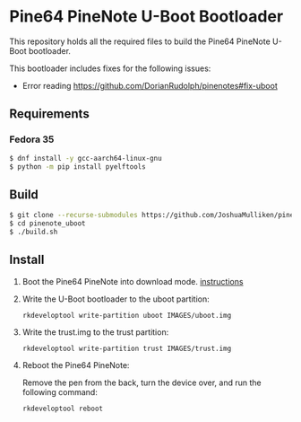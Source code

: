 # Pine64 PineNote U-Boot Bootloader

This repository holds all the required files to build the Pine64 PineNote U-Boot bootloader. 

This bootloader includes fixes for the following issues:

* Error reading https://github.com/DorianRudolph/pinenotes#fix-uboot

## Requirements

### Fedora 35

```bash
$ dnf install -y gcc-aarch64-linux-gnu
$ python -m pip install pyelftools
```

## Build

```bash
$ git clone --recurse-submodules https://github.com/JoshuaMulliken/pinenote_uboot.git
$ cd pinenote_uboot
$ ./build.sh
```

## Install

1. Boot the Pine64 PineNote into download mode. [instructions](https://github.com/DorianRudolph/pinenotes#download-mode)

2. Write the U-Boot bootloader to the uboot partition:
    
    `rkdeveloptool write-partition uboot IMAGES/uboot.img`

3. Write the trust.img to the trust partition:
    
    `rkdeveloptool write-partition trust IMAGES/trust.img`

4. Reboot the Pine64 PineNote:
    
    Remove the pen from the back, turn the device over, and run the following command:
    
    `rkdeveloptool reboot`